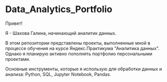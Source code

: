# Data_Analytics_Portfolio

Привет! 

Я - Шахова Галина, начинающий аналитик данных.

В этом репозитории представлены проекты, выполненные мной в процессе обучения на курсе Яндекс.Практикума "Аналитика данных".  
Однако я планирую активно пополнять портфолио персональными проектами.

Основные инструменты, которые я использую для обработки данных и анализа: Python, SQL, Jupyter Notebook, Pandas.
